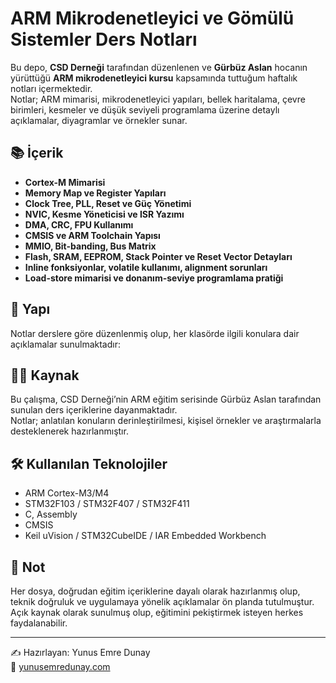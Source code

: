 # ARM Mikrodenetleyici ve Gömülü Sistemler Ders Notları

Bu depo, **CSD Derneği** tarafından düzenlenen ve **Gürbüz Aslan** hocanın yürüttüğü **ARM mikrodenetleyici kursu** kapsamında tuttuğum haftalık notları içermektedir.  
Notlar; ARM mimarisi, mikrodenetleyici yapıları, bellek haritalama, çevre birimleri, kesmeler ve düşük seviyeli programlama üzerine detaylı açıklamalar, diyagramlar ve örnekler sunar.

## 📚 İçerik

- **Cortex-M Mimarisi**  
- **Memory Map ve Register Yapıları**  
- **Clock Tree, PLL, Reset ve Güç Yönetimi**  
- **NVIC, Kesme Yöneticisi ve ISR Yazımı**  
- **DMA, CRC, FPU Kullanımı**  
- **CMSIS ve ARM Toolchain Yapısı**  
- **MMIO, Bit-banding, Bus Matrix**  
- **Flash, SRAM, EEPROM, Stack Pointer ve Reset Vector Detayları**  
- **Inline fonksiyonlar, volatile kullanımı, alignment sorunları**  
- **Load-store mimarisi ve donanım-seviye programlama pratiği**

## 📁 Yapı

Notlar derslere göre düzenlenmiş olup, her klasörde ilgili konulara dair açıklamalar  sunulmaktadır:

## 👨‍🏫 Kaynak

Bu çalışma, CSD Derneği’nin ARM eğitim serisinde Gürbüz Aslan tarafından sunulan ders içeriklerine dayanmaktadır.  
Notlar; anlatılan konuların derinleştirilmesi, kişisel örnekler ve araştırmalarla desteklenerek hazırlanmıştır.

## 🛠️ Kullanılan Teknolojiler

- ARM Cortex-M3/M4
- STM32F103 / STM32F407 / STM32F411
- C, Assembly
- CMSIS
- Keil uVision / STM32CubeIDE / IAR Embedded Workbench

## 📌 Not

Her dosya, doğrudan eğitim içeriklerine dayalı olarak hazırlanmış olup, teknik doğruluk ve uygulamaya yönelik açıklamalar ön planda tutulmuştur. Açık kaynak olarak sunulmuş olup, eğitimini pekiştirmek isteyen herkes faydalanabilir.

------------------------------------------------------

✍️ Hazırlayan: Yunus Emre Dunay  
🔗 [yunusemredunay.com](https://yunusemredunay.com)
